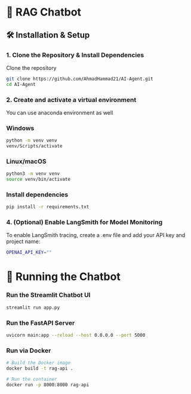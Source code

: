 # 🚀 RAG Chatbot

## 🛠️ Installation & Setup

### 1. Clone the Repository & Install Dependencies
Clone the repository
```bash
git clone https://github.com/AhmadHammad21/AI-Agent.git
cd AI-Agent
```

### 2. Create and activate a virtual environment
You can use anaconda environment as well 
### Windows
```bash
python -m venv venv
venv/Scripts/activate
```

### Linux/macOS
```bash
python3 -m venv venv
source venv/bin/activate
```

### Install dependencies
```bash
pip install -r requirements.txt
```


### 4. (Optional) Enable LangSmith for Model Monitoring

To enable LangSmith tracing, create a .env file and add your API key and project name:
```bash
OPENAI_API_KEY=""
```

# 🚀 Running the Chatbot

### Run the Streamlit Chatbot UI
```bash
streamlit run app.py
```


### Run the FastAPI Server
```bash
uvicorn main:app --reload --host 0.0.0.0 --port 5000
```


### Run via Docker
```bash
# Build the Docker image
docker build -t rag-api .

# Run the container
docker run -p 8000:8000 rag-api
```

